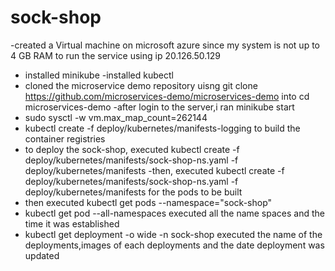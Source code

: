 # sock-shop
-created a Virtual machine on microsoft azure since my system is not up to 4 GB RAM to run the service using ip 20.126.50.129
- installed minikube
-installed kubectl
- cloned the microservice demo repository uisng git clone https://github.com/microservices-demo/microservices-demo into cd microservices-demo
-after login to the server,i ran minikube start
- sudo sysctl -w vm.max_map_count=262144
- kubectl create -f deploy/kubernetes/manifests-logging to build the container registries
- to deploy the sock-shop, executed kubectl create -f deploy/kubernetes/manifests/sock-shop-ns.yaml -f deploy/kubernetes/manifests
-then, executed kubectl create -f deploy/kubernetes/manifests/sock-shop-ns.yaml -f deploy/kubernetes/manifests for the pods to be built
- then executed  kubectl get pods --namespace="sock-shop"
- kubectl get pod --all-namespaces executed all the name spaces and the time it was established
- kubectl get deployment -o wide -n sock-shop executed the name of the deployments,images of each deployments and the date deployment was updated 
